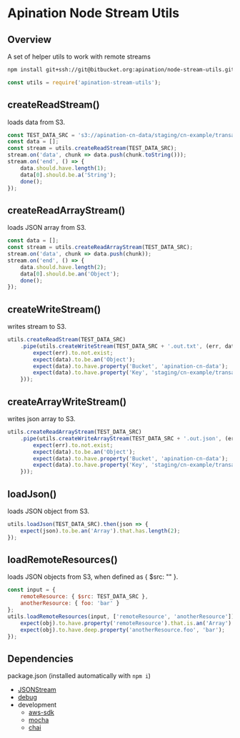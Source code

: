 Apination Node Stream Utils
===========================

## Overview

A set of helper utils to work with remote streams

```bash
npm install git+ssh://git@bitbucket.org:apination/node-stream-utils.git --save
```

```js
const utils = require('apination-stream-utils');
```

## createReadStream()
loads data from S3.

```js
const TEST_DATA_SRC = 's3://apination-cn-data/staging/cn-example/transactions.json';
const data = [];
const stream = utils.createReadStream(TEST_DATA_SRC);
stream.on('data', chunk => data.push(chunk.toString()));
stream.on('end', () => {
	data.should.have.length(1);
	data[0].should.be.a('String');
	done();
});
```

## createReadArrayStream()
loads JSON array from S3.

```js
const data = [];
const stream = utils.createReadArrayStream(TEST_DATA_SRC);
stream.on('data', chunk => data.push(chunk));
stream.on('end', () => {
	data.should.have.length(2);
	data[0].should.be.an('Object');
	done();
});
```

## createWriteStream()
writes stream to S3.

```js
utils.createReadStream(TEST_DATA_SRC)
	.pipe(utils.createWriteStream(TEST_DATA_SRC + '.out.txt', (err, data) => {
		expect(err).to.not.exist;
		expect(data).to.be.an('Object');
		expect(data).to.have.property('Bucket', 'apination-cn-data');
		expect(data).to.have.property('Key', 'staging/cn-example/transactions.json.out.txt');
	}));
```

## createArrayWriteStream()
writes json array to S3.

```js
utils.createReadArrayStream(TEST_DATA_SRC)
	.pipe(utils.createWriteArrayStream(TEST_DATA_SRC + '.out.json', (err, data) => {
		expect(err).to.not.exist;
		expect(data).to.be.an('Object');
		expect(data).to.have.property('Bucket', 'apination-cn-data');
		expect(data).to.have.property('Key', 'staging/cn-example/transactions.json.out.json');
	}));
```

## loadJson()
loads JSON object from S3.

```js
utils.loadJson(TEST_DATA_SRC).then(json => {
	expect(json).to.be.an('Array').that.has.length(2);
});
```

## loadRemoteResources()
loads JSON objects from S3, when defined as { $src: "" }.

```js
const input = {
	remoteResource: { $src: TEST_DATA_SRC },
	anotherResource: { foo: 'bar' }
};
utils.loadRemoteResources(input, ['remoteResource', 'anotherResource']).then(obj => {
	expect(obj).to.have.property('remoteResource').that.is.an('Array').that.has.length(2);
	expect(obj).to.have.deep.property('anotherResource.foo', 'bar');
});
```


## Dependencies

package.json (installed automatically with `npm i`)

-	[JSONStream](https://www.npmjs.com/package/JSONStream)
-	[debug](https://www.npmjs.com/package/debug)
-	development
	-	[aws-sdk](https://www.npmjs.com/package/aws-sdk)
	-	[mocha](https://www.npmjs.com/package/mocha)
	-	[chai](https://www.npmjs.com/package/mocha)
